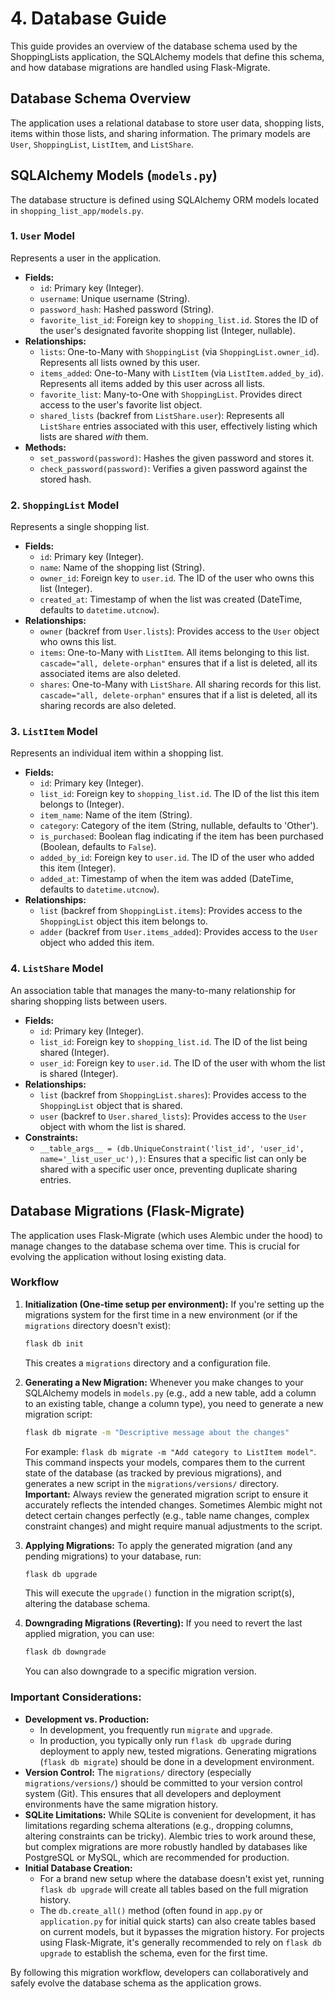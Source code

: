 # 4. Database Guide

This guide provides an overview of the database schema used by the ShoppingLists application, the SQLAlchemy models that define this schema, and how database migrations are handled using Flask-Migrate.

## Database Schema Overview

The application uses a relational database to store user data, shopping lists, items within those lists, and sharing information. The primary models are `User`, `ShoppingList`, `ListItem`, and `ListShare`.

## SQLAlchemy Models (`models.py`)

The database structure is defined using SQLAlchemy ORM models located in `shopping_list_app/models.py`.

### 1. `User` Model

Represents a user in the application.

*   **Fields:**
    *   `id`: Primary key (Integer).
    *   `username`: Unique username (String).
    *   `password_hash`: Hashed password (String).
    *   `favorite_list_id`: Foreign key to `shopping_list.id`. Stores the ID of the user's designated favorite shopping list (Integer, nullable).
*   **Relationships:**
    *   `lists`: One-to-Many with `ShoppingList` (via `ShoppingList.owner_id`). Represents all lists owned by this user.
    *   `items_added`: One-to-Many with `ListItem` (via `ListItem.added_by_id`). Represents all items added by this user across all lists.
    *   `favorite_list`: Many-to-One with `ShoppingList`. Provides direct access to the user's favorite list object.
    *   `shared_lists` (backref from `ListShare.user`): Represents all `ListShare` entries associated with this user, effectively listing which lists are shared *with* them.
*   **Methods:**
    *   `set_password(password)`: Hashes the given password and stores it.
    *   `check_password(password)`: Verifies a given password against the stored hash.

### 2. `ShoppingList` Model

Represents a single shopping list.

*   **Fields:**
    *   `id`: Primary key (Integer).
    *   `name`: Name of the shopping list (String).
    *   `owner_id`: Foreign key to `user.id`. The ID of the user who owns this list (Integer).
    *   `created_at`: Timestamp of when the list was created (DateTime, defaults to `datetime.utcnow`).
*   **Relationships:**
    *   `owner` (backref from `User.lists`): Provides access to the `User` object who owns this list.
    *   `items`: One-to-Many with `ListItem`. All items belonging to this list. `cascade="all, delete-orphan"` ensures that if a list is deleted, all its associated items are also deleted.
    *   `shares`: One-to-Many with `ListShare`. All sharing records for this list. `cascade="all, delete-orphan"` ensures that if a list is deleted, all its sharing records are also deleted.

### 3. `ListItem` Model

Represents an individual item within a shopping list.

*   **Fields:**
    *   `id`: Primary key (Integer).
    *   `list_id`: Foreign key to `shopping_list.id`. The ID of the list this item belongs to (Integer).
    *   `item_name`: Name of the item (String).
    *   `category`: Category of the item (String, nullable, defaults to 'Other').
    *   `is_purchased`: Boolean flag indicating if the item has been purchased (Boolean, defaults to `False`).
    *   `added_by_id`: Foreign key to `user.id`. The ID of the user who added this item (Integer).
    *   `added_at`: Timestamp of when the item was added (DateTime, defaults to `datetime.utcnow`).
*   **Relationships:**
    *   `list` (backref from `ShoppingList.items`): Provides access to the `ShoppingList` object this item belongs to.
    *   `adder` (backref from `User.items_added`): Provides access to the `User` object who added this item.

### 4. `ListShare` Model

An association table that manages the many-to-many relationship for sharing shopping lists between users.

*   **Fields:**
    *   `id`: Primary key (Integer).
    *   `list_id`: Foreign key to `shopping_list.id`. The ID of the list being shared (Integer).
    *   `user_id`: Foreign key to `user.id`. The ID of the user with whom the list is shared (Integer).
*   **Relationships:**
    *   `list` (backref from `ShoppingList.shares`): Provides access to the `ShoppingList` object that is shared.
    *   `user` (backref to `User.shared_lists`): Provides access to the `User` object with whom the list is shared.
*   **Constraints:**
    *   `__table_args__ = (db.UniqueConstraint('list_id', 'user_id', name='_list_user_uc'),)`: Ensures that a specific list can only be shared with a specific user once, preventing duplicate sharing entries.

## Database Migrations (Flask-Migrate)

The application uses Flask-Migrate (which uses Alembic under the hood) to manage changes to the database schema over time. This is crucial for evolving the application without losing existing data.

### Workflow

1.  **Initialization (One-time setup per environment):**
    If you're setting up the migrations system for the first time in a new environment (or if the `migrations` directory doesn't exist):
    ```bash
    flask db init
    ```
    This creates a `migrations` directory and a configuration file.

2.  **Generating a New Migration:**
    Whenever you make changes to your SQLAlchemy models in `models.py` (e.g., add a new table, add a column to an existing table, change a column type), you need to generate a new migration script:
    ```bash
    flask db migrate -m "Descriptive message about the changes"
    ```
    For example: `flask db migrate -m "Add category to ListItem model"`.
    This command inspects your models, compares them to the current state of the database (as tracked by previous migrations), and generates a new script in the `migrations/versions/` directory.
    **Important:** Always review the generated migration script to ensure it accurately reflects the intended changes. Sometimes Alembic might not detect certain changes perfectly (e.g., table name changes, complex constraint changes) and might require manual adjustments to the script.

3.  **Applying Migrations:**
    To apply the generated migration (and any pending migrations) to your database, run:
    ```bash
    flask db upgrade
    ```
    This will execute the `upgrade()` function in the migration script(s), altering the database schema.

4.  **Downgrading Migrations (Reverting):**
    If you need to revert the last applied migration, you can use:
    ```bash
    flask db downgrade
    ```
    You can also downgrade to a specific migration version.

### Important Considerations:

*   **Development vs. Production:**
    *   In development, you frequently run `migrate` and `upgrade`.
    *   In production, you typically only run `flask db upgrade` during deployment to apply new, tested migrations. Generating migrations (`flask db migrate`) should be done in a development environment.
*   **Version Control:** The `migrations/` directory (especially `migrations/versions/`) should be committed to your version control system (Git). This ensures that all developers and deployment environments have the same migration history.
*   **SQLite Limitations:** While SQLite is convenient for development, it has limitations regarding schema alterations (e.g., dropping columns, altering constraints can be tricky). Alembic tries to work around these, but complex migrations are more robustly handled by databases like PostgreSQL or MySQL, which are recommended for production.
*   **Initial Database Creation:**
    *   For a brand new setup where the database doesn't exist yet, running `flask db upgrade` will create all tables based on the full migration history.
    *   The `db.create_all()` method (often found in `app.py` or `application.py` for initial quick starts) can also create tables based on current models, but it bypasses the migration history. For projects using Flask-Migrate, it's generally recommended to rely on `flask db upgrade` to establish the schema, even for the first time.

By following this migration workflow, developers can collaboratively and safely evolve the database schema as the application grows.
